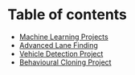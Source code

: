 # Table of contents

* [Machine Learning Projects](README.md)
* [Advanced Lane Finding](lane-finding.md)
* [Vehicle Detection Project](vehicle-detection.md)
* [Behavioural Cloning Project](pr3.md)

